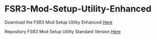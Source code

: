 # FSR3-Mod-Setup-Utility-Enhanced
Download the  FSR3 Mod Setup Utility Enhanced [Here](https://sharemods.com/y81dvc2cbtcq/FSR3_1.3.rar.html)

Repository FSR3 Mod Setup Utility Standard Version [Here](https://github.com/P4TOLINO06/FSR3.0-Mod-Setup-Utility)
 